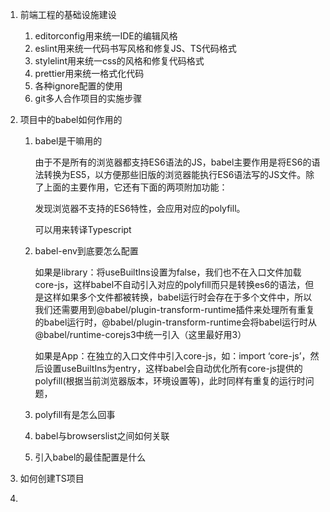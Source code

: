 1.   前端工程的基础设施建设
     1.   editorconfig用来统一IDE的编辑风格
     2.   eslint用来统一代码书写风格和修复JS、TS代码格式
     3.   stylelint用来统一css的风格和修复代码格式
     4.   prettier用来统一格式化代码
     5.   各种ignore配置的使用
     6.   git多人合作项目的实施步骤
     
2.   项目中的babel如何作用的
     1.   babel是干嘛用的
     
          由于不是所有的浏览器都支持ES6语法的JS，babel主要作用是将ES6的语法转换为ES5，以方便那些旧版的浏览器能执行ES6语法写的JS文件。除了上面的主要作用，它还有下面的两项附加功能：
     
          发现浏览器不支持的ES6特性，会应用对应的polyfill。
     
          可以用来转译Typescript
     
     2.   babel-env到底要怎么配置
     
          如果是library：将useBuiltIns设置为false，我们也不在入口文件加载core-js，这样babel不自动引入对应的polyfill而只是转换es6的语法，但是这样如果多个文件都被转换，babel运行时会存在于多个文件中，所以我们还需要用到@babel/plugin-transform-runtime插件来处理所有重复的babel运行时，@babel/plugin-transform-runtime会将babel运行时从@babel/runtime-corejs3中统一引入（这里最好用3）
     
          如果是App：在独立的入口文件中引入core-js，如：import ‘core-js’，然后设置useBuiltIns为entry，这样babel会自动优化所有core-js提供的polyfill(根据当前浏览器版本，环境设置等)，此时同样有重复的运行时问题，
     
     3.   polyfill有是怎么回事
     
     4.   babel与browserslist之间如何关联
     
     5.   引入babel的最佳配置是什么
     
3.   如何创建TS项目

4.   